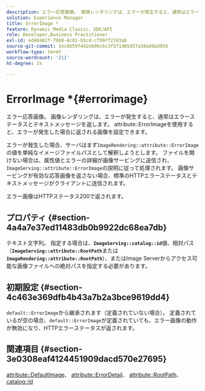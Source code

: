 ```yaml
---
description: エラー応答画像。 画像レンダリングは、エラーが発生すると、通常はエラーステータスとテキストメッセージを返します。 attribute ErrorImageを使用すると、エラーが発生した場合に返される画像を設定できます。
solution: Experience Manager
title: ErrorImage *
feature: Dynamic Media Classic、SDK/API
role: Developer,Business Practitioner
exl-id: ed48482f-79b0-4c81-b5cd-cf997f27d3ab
source-git-commit: 1ec8b59f442eb96c6c3f5f1405d57a38a86bd056
workflow-type: tm+mt
source-wordcount: '211'
ht-degree: 1%

---
```


# ErrorImage *{#errorimage}

エラー応答画像。 画像レンダリングは、エラーが発生すると、通常はエラーステータスとテキストメッセージを返します。 attribute::ErrorImageを使用すると、エラーが発生した場合に返される画像を設定できます。

エラーが発生した場合、サーバはまず`ImageRendering::attribute::ErrorImage`の値を単純なイメージファイルパスとして解釈しようとします。 ファイルを開けない場合は、属性値とエラーの詳細が画像サービングに送信され、`ImageServing::attribute::ErrorImage`の説明に従って処理されます。 画像サービングが有効な応答画像を返さない場合、標準のHTTPエラーステータスとテキストメッセージがクライアントに送信されます。

エラー画像はHTTPステータス200で返されます。

## プロパティ {#section-4a4a7e37ed11483db0b9922dc68ea7db}

テキスト文字列。 指定する場合は、**`ImageServing::catalog::id`**&#x200B;値、相対パス（**`ImageServing::attribute::RootPath`**&#x200B;または&#x200B;**`ImageRendering::attribute::RootPath`**）、またはImage Serverからアクセス可能な画像ファイルへの絶対パスを指定する必要があります。

## 初期設定 {#section-4c463e369dfb4b43a7b2a3bce9619dd4}

`default::ErrorImage`から継承されます（定義されていない場合）。 定義されているが空の場合、`default::ErrorImage`が定義されていても、エラー画像の動作が無効になり、HTTPエラーステータスが返されます。

## 関連項目 {#section-3e0308eaf4124451909dacd570e27695}

[attribute::DefaultImage](../../../../../ir-api/material-cat/image-rendering-api-ref/c-ir-material-catalog/c-ir-attributes-reference/r-ir-defaultpix.md#reference-102c98f9b5d24d2aaaeb756653fb0e6f)、 [attribute::ErrorDetail](../../../../../ir-api/material-cat/image-rendering-api-ref/c-ir-material-catalog/c-ir-attributes-reference/r-ir-errordetail.md#reference-123b56eed6cf49cea6e0490672b7c53b)、 [attribute::RootPath](../../../../../ir-api/material-cat/image-rendering-api-ref/c-ir-material-catalog/c-ir-attributes-reference/r-ir-rootpath.md#reference-a4d7c96b62e14fcbad1740c702f160f3)、 [catalog::Id](../../../../../ir-api/material-cat/image-rendering-api-ref/c-ir-material-catalog/c-ir-material-data-reference/r-ir-id.md#reference-cba2a53a952e403fb57a4e8569f9cf85)
